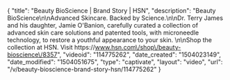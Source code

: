 {
    "title": "Beauty BioScience | Brand Story | HSN",
    "description": "Beauty BioScience\n\nAdvanced Skincare. Backed by Science.\n\nDr. Terry James and his daughter, Jamie O'Banion, carefully curated a collection of advanced skin care solutions and patented tools, with microneedle technology, to restore a youthful appearance to your skin. \n\nShop the collection at HSN. Visit https:\/\/www.hsn.com\/shop\/beauty-bioscience\/8357",
    "videoid": "114775262",
    "date_created": "1504023149",
    "date_modified": "1504051675",
    "type": "captivate",
    "layout": "video",
    "url": "\/v\/beauty-bioscience-brand-story-hsn\/114775262"
}